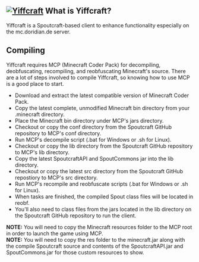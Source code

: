 [![Yiffcraft][Project Logo]][Website]
What is Yiffcraft?
-------------------
Yiffcraft is a Spoutcraft-based client to enhance functionality especially on the mc.doridian.de server.

Compiling
---------
Yiffcraft requires MCP (Minecraft Coder Pack) for decompiling, deobfuscating, recompiling, and reobfuscating Minecraft's source.
There are a lot of steps involved to compile Yiffcraft, so knowing how to use MCP is a good place to start.

* Download and extract the latest compatible version of Minecraft Coder Pack.  
* Copy the latest complete, unmodified Minecraft bin directory from your .minecraft directory.  
* Place the Minecraft bin directory under MCP's jars directory.  
* Checkout or copy the conf directory from the Spoutcraft GitHub repository to MCP's conf directory.  
* Run MCP's decompile script (.bat for Windows or .sh for Linux).  
* Checkout or copy the lib directory from the Spoutcraft GitHub repository to MCP's lib directory.  
* Copy the latest SpoutcraftAPI and SpoutCommons jar into the lib directory. 
* Checkout or copy the latest src directory from the Spoutcraft GitHub repostiory to MCP's src directory.  
* Run MCP's recompile and reobfuscate scripts (.bat for Windows or .sh for Linux).  
* When tasks are finished, the compiled Spout class files will be located in reobf.  
* You'll also need to class files from the jars located in the lib directory on the Spoutcraft GitHub repository to run the client.  

**NOTE:** You will need to copy the Minecraft resources folder to the MCP root in order to launch the game using MCP.  
**NOTE:** You will need to copy the res folder to the minecraft.jar along with the compile Spoutcraft source and contents of the SpoutcraftAPI.jar and SpoutCommons.jar for those custom resources to show.

[Project Logo]: https://github.com/Doridian/Yiffcraft-Launcher/raw/master/src/main/java/org/spoutcraft/launcher/spoutcraft.png
[License]: https://github.com/Doridian/Yiffcraft/blob/master/LICENSE.txt
[Website]: http://mc.doridian.de
[GitHub]: https://github.com/Doridian/Yiffcraft
[MCP]: http://mcp.ocean-labs.de/index.php/MCP_Releases
